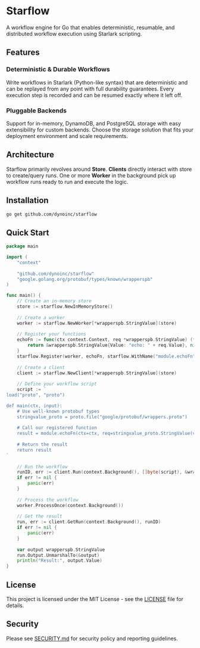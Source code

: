 # Starflow

A workflow engine for Go that enables deterministic, resumable, and distributed workflow execution using Starlark scripting.

## Features

### Deterministic & Durable Workflows
Write workflows in Starlark (Python-like syntax) that are deterministic and can be replayed from any point with full durability guarantees. 
Every execution step is recorded and can be resumed exactly where it left off.

### Pluggable Backends
Support for in-memory, DynamoDB, and PostgreSQL storage with easy extensibility for custom backends. 
Choose the storage solution that fits your deployment environment and scale requirements.

## Architecture

Starflow primarily revolves around **Store**. **Clients** directly interact with store
to create/query runs. One or more **Worker** in the background pick up workflow runs ready
to run and execute the logic. 

## Installation

```bash
go get github.com/dynoinc/starflow
```

## Quick Start

```go
package main

import (
    "context"
    
    "github.com/dynoinc/starflow"
    "google.golang.org/protobuf/types/known/wrapperspb"
)

func main() {
    // Create an in-memory store
    store := starflow.NewInMemoryStore()
    
    // Create a worker
    worker := starflow.NewWorker[*wrapperspb.StringValue](store)
    
    // Register your functions
    echoFn := func(ctx context.Context, req *wrapperspb.StringValue) (*wrapperspb.StringValue, error) {
        return &wrapperspb.StringValue{Value: "echo: " + req.Value}, nil
    }
    starflow.Register(worker, echoFn, starflow.WithName("module.echoFn"))
    
    // Create a client
    client := starflow.NewClient[*wrapperspb.StringValue](store)
    
    // Define your workflow script
    script := `
load("proto", "proto")

def main(ctx, input):
    # Use well-known protobuf types
    stringvalue_proto = proto.file("google/protobuf/wrappers.proto")
    
    # Call our registered function
    result = module.echoFn(ctx=ctx, req=stringvalue_proto.StringValue(value=input.value))
    
    # Return the result
    return result
`
    
    // Run the workflow
    runID, err := client.Run(context.Background(), []byte(script), &wrapperspb.StringValue{Value: "hello"})
    if err != nil {
        panic(err)
    }
    
    // Process the workflow
    worker.ProcessOnce(context.Background())
    
    // Get the result
    run, err := client.GetRun(context.Background(), runID)
    if err != nil {
        panic(err)
    }
    
    var output wrapperspb.StringValue
    run.Output.UnmarshalTo(&output)
    println("Result:", output.Value)
}
```

## License

This project is licensed under the MIT License - see the [LICENSE](LICENSE) file for details.

## Security

Please see [SECURITY.md](SECURITY.md) for security policy and reporting guidelines. 
